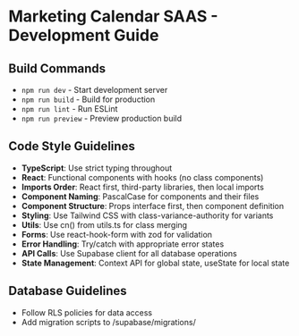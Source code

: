 # Marketing Calendar SAAS - Development Guide

## Build Commands
- `npm run dev` - Start development server
- `npm run build` - Build for production
- `npm run lint` - Run ESLint
- `npm run preview` - Preview production build

## Code Style Guidelines
- **TypeScript**: Use strict typing throughout
- **React**: Functional components with hooks (no class components)
- **Imports Order**: React first, third-party libraries, then local imports
- **Component Naming**: PascalCase for components and their files
- **Component Structure**: Props interface first, then component definition
- **Styling**: Use Tailwind CSS with class-variance-authority for variants
- **Utils**: Use cn() from utils.ts for class merging
- **Forms**: Use react-hook-form with zod for validation
- **Error Handling**: Try/catch with appropriate error states
- **API Calls**: Use Supabase client for all database operations
- **State Management**: Context API for global state, useState for local state

## Database Guidelines
- Follow RLS policies for data access
- Add migration scripts to /supabase/migrations/